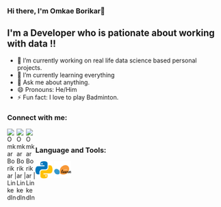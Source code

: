 ### Hi there, I'm Omkae Borikar👋

## I'm a Developer who is pationate about working with data !!


- 🔭 I’m currently working on real life data science based personal projects.
- 🌱 I’m currently learning everything 
- 💬 Ask me about anything.
- 😄 Pronouns: He/Him
- ⚡ Fun fact: I love to play Badminton.

### Connect with me:

[<img align="left" alt="OmkarBorikar | LinkedIn" width="22px" src="https://cdn.jsdelivr.net/npm/simple-icons@v3/icons/linkedin.svg" />][linkedin]
[<img align="left" alt="OmkarBorikar | LinkedIn" width="22px" src="https://cdn.jsdelivr.net/npm/simple-icons@v3/icons/kaggle.svg" />][kaggle]
[<img align="left" alt="OmkarBorikar | LinkedIn" width="22px" src="https://cdn.jsdelivr.net/npm/simple-icons@v3/icons/hackerrank.svg" />][hackerrank]

</br>

### Language and Tools:

<img src="https://github.com/mihir-workspace/mihir-workspace/blob/main/icons/python.svg" alt="python" width="40" height="40"/>  <img src="https://github.com/mihir-workspace/mihir-workspace/blob/main/icons/scikit.svg" alt="scikit_learn" width="40" height="40"/> 


[linkedin]: https://www.linkedin.com/in/omkar-borikar/
[kaggle]: https://www.kaggle.com/omkarborikar
[hackerrank]: https://www.hackerrank.com/omeeborikar


